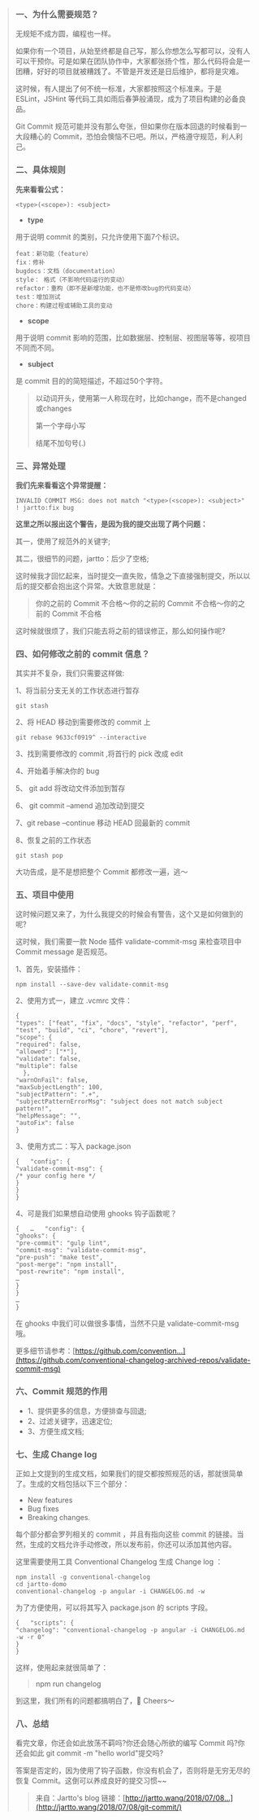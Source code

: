 > ### **一、为什么需要规范？**
>
> 无规矩不成方圆，编程也一样。
>
> 如果你有一个项目，从始至终都是自己写，那么你想怎么写都可以，没有人可以干预你。可是如果在团队协作中，大家都张扬个性，那么代码将会是一团糟，好好的项目就被糟践了。不管是开发还是日后维护，都将是灾难。
>
> 这时候，有人提出了何不统一标准，大家都按照这个标准来。于是 ESLint，JSHint 等代码工具如雨后春笋般涌现，成为了项目构建的必备良品。
>
> Git Commit 规范可能并没有那么夸张，但如果你在版本回退的时候看到一大段糟心的 Commit，恐怕会懊恼不已吧。所以，严格遵守规范，利人利己。
>
> ### **二、具体规则**
>
> **先来看看公式：**
>
> ```
> <type>(<scope>): <subject>
> ```
>
> - **type**
>
> 用于说明 commit 的类别，只允许使用下面7个标识。
>
> ```
> feat：新功能（feature）
> fix：修补
> bugdocs：文档（documentation）
> style： 格式（不影响代码运行的变动）
> refactor：重构（即不是新增功能，也不是修改bug的代码变动）
> test：增加测试
> chore：构建过程或辅助工具的变动
> ```
>
> - **scope**
>
> 用于说明 commit 影响的范围，比如数据层、控制层、视图层等等，视项目不同而不同。
>
> - **subject**
>
> 是 commit 目的的简短描述，不超过50个字符。
>
> > 以动词开头，使用第一人称现在时，比如change，而不是changed或changes
> >
> > 第一个字母小写
> >
> > 结尾不加句号(.)
>
> ### **三、异常处理**
>
> **我们先来看看这个异常提醒：**
>
> ```
> INVALID COMMIT MSG: does not match "<type>(<scope>): <subject>" ! jartto:fix bug 
> ```
>
> **这里之所以报出这个警告，是因为我的提交出现了两个问题：**
>
> 其一，使用了规范外的关键字;
>
> 其二，很细节的问题，jartto：后少了空格;
>
> 这时候我才回忆起来，当时提交一直失败，情急之下直接强制提交，所以以后的提交都会抱出这个异常。大致意思就是：
>
> > 你的之前的 Commit 不合格～你的之前的 Commit 不合格～你的之前的 Commit 不合格
>
> 这时候就很烦了，我们只能去将之前的错误修正，那么如何操作呢?
>
> ### **四、如何修改之前的 commit 信息？**
>
> 其实并不复杂，我们只需要这样做:
>
> 1、将当前分支无关的工作状态进行暂存
>
> ```
> git stash 
> ```
>
> 2、将 HEAD 移动到需要修改的 commit 上
>
> ```
> git rebase 9633cf0919^ --interactive
> ```
>
> 3、找到需要修改的 commit ,将首行的 pick 改成 edit
>
> 4、开始着手解决你的 bug
>
> 5、 git add 将改动文件添加到暂存
>
> 6、 git commit –amend 追加改动到提交
>
> 7、git rebase –continue 移动 HEAD 回最新的 commit
>
> 8、恢复之前的工作状态
>
> ```
> git stash pop
> ```
>
> 大功告成，是不是想把整个 Commit 都修改一遍，逃～
>
> ### **五、项目中使用**
>
> 这时候问题又来了，为什么我提交的时候会有警告，这个又是如何做到的呢?
>
> 这时候，我们需要一款 Node 插件 validate-commit-msg 来检查项目中 Commit message 是否规范。
>
> 1、首先，安装插件：
>
> ```
> npm install --save-dev validate-commit-msg 
> ```
>
> 2、使用方式一，建立 .vcmrc 文件：
>
> ```
> {   
> "types": ["feat", "fix", "docs", "style", "refactor", "perf", "test", "build", "ci", "chore", "revert"],   
> "scope": {   
> "required": false,   
> "allowed": ["*"],   
> "validate": false,   
> "multiple": false  
>   },   
> "warnOnFail": false,   
> "maxSubjectLength": 100,   
> "subjectPattern": ".+",   
> "subjectPatternErrorMsg": "subject does not match subject pattern!",   
> "helpMessage": "",   
> "autoFix": false  
> }
> ```
>
> 3、使用方式二：写入 package.json
>
> ```
> {   "config": {    
> "validate-commit-msg": {      
> /* your config here */    
> }   
> } 
> }
> ```
>
> 4、可是我们如果想自动使用 ghooks 钩子函数呢？
>
> ```
> {   …   "config": {    
> "ghooks": {       
> "pre-commit": "gulp lint",       
> "commit-msg": "validate-commit-msg",       
> "pre-push": "make test",       
> "post-merge": "npm install",       
> "post-rewrite": "npm install", 
> …     
> }   
> }   
> … 
> }
> ```
>
> 在 ghooks 中我们可以做很多事情，当然不只是 validate-commit-msg 哦。
>
> 更多细节请参考：[https://github.com/convention...](https://github.com/conventional-changelog-archived-repos/validate-commit-msg)
>
> ### **六、Commit 规范的作用**
>
> - 1、提供更多的信息，方便排查与回退;
> - 2、过滤关键字，迅速定位;
> - 3、方便生成文档;
>
> ### **七、生成 Change log**
>
> 正如上文提到的生成文档，如果我们的提交都按照规范的话，那就很简单了。生成的文档包括以下三个部分：
>
> - New features
> - Bug fixes
> - Breaking changes.
>
> 每个部分都会罗列相关的 commit ，并且有指向这些 commit 的链接。当然，生成的文档允许手动修改，所以发布前，你还可以添加其他内容。
>
> 这里需要使用工具 Conventional Changelog 生成 Change log ：
>
> ```
> npm install -g conventional-changelog 
> cd jartto-domo 
> conventional-changelog -p angular -i CHANGELOG.md -w
> ```
>
> 为了方便使用，可以将其写入 package.json 的 scripts 字段。
>
> ```
> {   "scripts": {     
> "changelog": "conventional-changelog -p angular -i CHANGELOG.md -w -r 0"   
> }
> }
> ```
>
> 这样，使用起来就很简单了：
>
> >  npm run changelog
>
> 到这里，我们所有的问题都搞明白了，🍻 Cheers～
>
> ### **八、总结**
>
> 看完文章，你还会如此放荡不羁吗?你还会随心所欲的编写 Commit 吗?你还会如此 git commit -m "hello world"提交吗?
>
> 答案是否定的，因为使用了钩子函数，你没有机会了，否则将是无穷无尽的恢复 Commit。这倒可以养成良好的提交习惯~~
>
> > 来自：Jartto's blog
> > 链接：[http://jartto.wang/2018/07/08...](http://jartto.wang/2018/07/08/git-commit/)